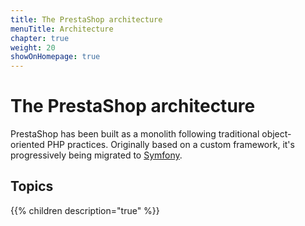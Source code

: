 ```yaml
---
title: The PrestaShop architecture
menuTitle: Architecture
chapter: true
weight: 20
showOnHomepage: true
---
```


# The PrestaShop architecture

PrestaShop has been built as a monolith following traditional object-oriented PHP practices. Originally based on a custom framework, it's progressively being migrated to [Symfony](https://symfony.com/).


## Topics

{{% children description="true" %}}

